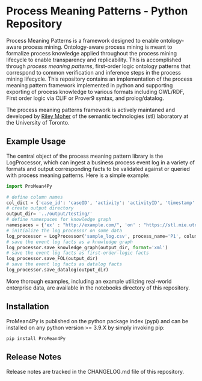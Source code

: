 # Process Meaning Patterns - Python Repository

Process Meaning Patterns is a framework designed to enable ontology-aware process mining. Ontology-aware process mining is meant to formalize process knowledge applied throughout the process mining lifecycle to enable transparency and replicability. This is accomplished through *process meaning patterns*, first-order logic ontology patterns that correspond to common verification and inference steps in the process mining lifecycle. This repository contains an implementation of the process meaning pattern framework implemented in python and supporting exporting of process knowledge to various formats including OWL/RDF, First order logic via CLIF or Prover9 syntax, and prolog/datalog. 

The process meaning patterns framework is actively maintaned and developed by [Riley Moher](https://riley-momo.github.io/) of the semantic technologies (stl) laboratory at the University of Toronto.

## Example Usage

The central object of the process meaning pattern library is the LogProcessor, which can ingest a business process event log in a variety of formats and output corresponding facts to be validated against or queried with process meaning patterns. Here is a simple example:

```python
import ProMean4Py

# define column names
col_dict = {'case_id': 'caseID', 'activity': 'activityID', 'timestamp': 'timestamp', 'resource': 'resourceID', 'event_id' : 'eventID'}
# create output directory
output_dir= '../output/testing/'
# define namespaces for knowledge graph
namespaces = {'ex' : "http://example.com/", 'on' : "https://stl.mie.utoronto.ca/ontologies/spm/"}
# initialize the log processor on some data
log_processor = LogProcessor('sample_log.csv', process_name='P1', column_dict=col_dict, prefixes=namespaces)
# save the event log facts as a knowledge graph
log_processor.save_knowledge_graph(output_dir, format='xml')
# save the event log facts as first-order-logic facts
log_processor.save_FOL(output_dir)
# save the event log facts as datalog facts
log_processor.save_datalog(output_dir)

```


More thorough examples, including an example utilizing real-world enterprise data, are available in the notebooks directory of this repository.


## Installation

ProMean4Py is published on the python package index (pypi) and can be installed on any python version >= 3.9.X by simply invoking pip:

`pip install ProMean4Py`

## Release Notes

Release notes are tracked in the CHANGELOG.md file of this repository.
